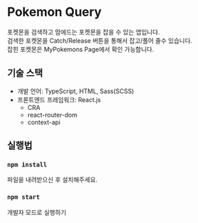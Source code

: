 # Pokemon Query

포켓몬을 검색하고 맘에드는 포켓몬을 잡을 수 있는 앱입니다.<br>
검색한 포켓몬을 Catch/Release 버튼을 통해서 잡고/풀어 줄수 있습니다.<br>
잡힌 포켓몬은 MyPokemons Page에서 확인 가능합니다.

## 기술 스택
* 개발 언어: TypeScript, HTML, Sass(SCSS)
* 프론트엔드 프레임워크: React.js
  * CRA
  * react-router-dom
  * context-api

## 실행법

### `npm install`
파일을 내려받으신 후 설치해주세요.

### `npm start`
개발자 모드로 실행하기
